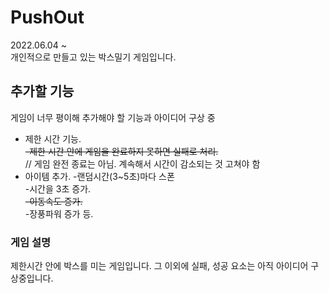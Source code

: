 # PushOut
2022.06.04 ~ </br>
개인적으로 만들고 있는 박스밀기 게임입니다. 

## 추가할 기능
게임이 너무 평이해 추가해야 할 기능과 아이디어 구상 중</br>
  * 제한 시간 기능.
	<del><br>-제한 시간 안에 게임을 완료하지 못하면 실패로 처리.</br></del> 
	// 게임 완전 종료는 아님. 계속해서 시간이 감소되는 것 고쳐야 함
  * 아이템 추가.
	-랜덤시간(3~5초)마다 스폰</br>
		-시간을 3초 증가.</br>
		<del>-이동속도 증가.</br></del>
		-장풍파워 증가 등.</br>
### 게임 설명
제한시간 안에 박스를 미는 게임입니다. 
그 이외에 실패, 성공 요소는 아직 아이디어 구상중입니다.
